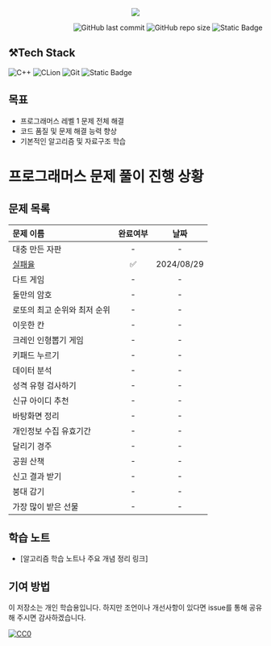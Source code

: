 <p align='center'>
    <img src=https://capsule-render.vercel.app/api?type=waving&height=210&color=gradient&text=프로그래머스%20연습문제&textBg=false&fontColor=FFFFFF&desc=레벨1&descAlign=91&descAlignY=58&descSize=30">
</p>
<div align="right">

![GitHub last commit](https://img.shields.io/github/last-commit/gobad820/programmers-level-one)
![GitHub repo size](https://img.shields.io/github/repo-size/gobad820/programmers-level-one)
![Static Badge](https://img.shields.io/badge/programmers-level_one-orange)

</div>

## ⚒️Tech Stack

![C++](https://img.shields.io/badge/C++-00599C?style=for-the-badge&logo=c%2B%2B&logoColor=white&style=flat)
![CLion](https://img.shields.io/badge/CLion-000000?style=for-the-badge&logo=clion&logoColor=white&style=flat)
![Git](https://img.shields.io/badge/Git-F05032?style=for-the-badge&logo=git&logoColor=white&style=flat)
![Static Badge](https://img.shields.io/badge/programmers-level_one-blue)

## 목표

- 프로그래머스 레벨 1 문제 전체 해결
- 코드 품질 및 문제 해결 능력 향상
- 기본적인 알고리즘 및 자료구조 학습

# 프로그래머스 문제 풀이 진행 상황

## 문제 목록

| 문제 이름                                                                                                                                                | 완료여부 | 날짜 |
|:-----------------------------------------------------------------------------------------------------------------------------------------------------| :----: | :----------: |
| 대충 만든 자판                                                                                                                                             | - | - |
| [실패율](https://github.com/gobad820/programmers-level-one/blob/main/solutions/%EC%8B%A4%ED%8C%A8%EC%9C%A8/review.md)                                   | ✅ | 2024/08/29 |
| 다트 게임                                                                                                                                                | - | - |
| 둘만의 암호                                                                                                                                               | - | - |
| 로또의 최고 순위와 최저 순위                                                                                                                                     | - | - |
| 이웃한 칸                                                                                                                                                | - | - |
| 크레인 인형뽑기 게임                                                                                                                                          | - | - |
| 키패드 누르기                                                                                                                                              | - | - |
| 데이터 분석                                                                                                                                               | - | - |
| 성격 유형 검사하기                                                                                                                                           | - | - |
| 신규 아이디 추천                                                                                                                                            | - | - |
| 바탕화면 정리                                                                                                                                              | - | - |
| 개인정보 수집 유효기간                                                                                                                                         | - | - |
| 달리기 경주                                                                                                                                               | - | - |
| 공원 산책                                                                                                                                                | - | - |
| 신고 결과 받기                                                                                                                                             | - | - |
| 붕대 감기                                                                                                                                                | - | - |
| 가장 많이 받은 선물                                                                                                                                          | - | - |
## 학습 노트

- [알고리즘 학습 노트나 주요 개념 정리 링크]

## 기여 방법

이 저장소는 개인 학습용입니다. 하지만 조언이나 개선사항이 있다면 issue를 통해 공유해 주시면 감사하겠습니다.

[![CC0](https://licensebuttons.net/p/zero/1.0/88x31.png)](http://creativecommons.org/publicdomain/zero/1.0/)
